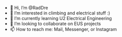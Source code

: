 - 👋 Hi, I’m @RadDre
- 👀 I’m interested in climbing and electrical stuff :)
- 🌱 I’m currently learning U2 Electrical Engineering
- 💞️ I’m looking to collaborate on EUS projects
- 📫 How to reach me: Mail, Messenger, or Instagram

<!---
RadDre/RadDre is a ✨ special ✨ repository because its `README.md` (this file) appears on your GitHub profile.
You can click the Preview link to take a look at your changes.
--->
